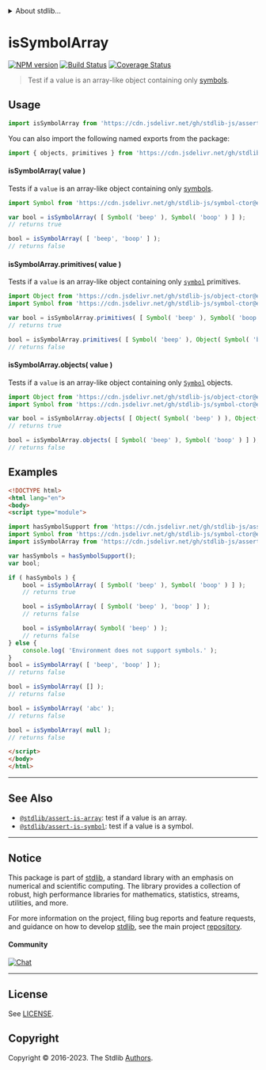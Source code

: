<!--

@license Apache-2.0

Copyright (c) 2018 The Stdlib Authors.

Licensed under the Apache License, Version 2.0 (the "License");
you may not use this file except in compliance with the License.
You may obtain a copy of the License at

   http://www.apache.org/licenses/LICENSE-2.0

Unless required by applicable law or agreed to in writing, software
distributed under the License is distributed on an "AS IS" BASIS,
WITHOUT WARRANTIES OR CONDITIONS OF ANY KIND, either express or implied.
See the License for the specific language governing permissions and
limitations under the License.

-->


<details>
  <summary>
    About stdlib...
  </summary>
  <p>We believe in a future in which the web is a preferred environment for numerical computation. To help realize this future, we've built stdlib. stdlib is a standard library, with an emphasis on numerical and scientific computation, written in JavaScript (and C) for execution in browsers and in Node.js.</p>
  <p>The library is fully decomposable, being architected in such a way that you can swap out and mix and match APIs and functionality to cater to your exact preferences and use cases.</p>
  <p>When you use stdlib, you can be absolutely certain that you are using the most thorough, rigorous, well-written, studied, documented, tested, measured, and high-quality code out there.</p>
  <p>To join us in bringing numerical computing to the web, get started by checking us out on <a href="https://github.com/stdlib-js/stdlib">GitHub</a>, and please consider <a href="https://opencollective.com/stdlib">financially supporting stdlib</a>. We greatly appreciate your continued support!</p>
</details>

# isSymbolArray

[![NPM version][npm-image]][npm-url] [![Build Status][test-image]][test-url] [![Coverage Status][coverage-image]][coverage-url] <!-- [![dependencies][dependencies-image]][dependencies-url] -->

> Test if a value is an array-like object containing only [symbols][mdn-symbol].



<section class="usage">

## Usage

```javascript
import isSymbolArray from 'https://cdn.jsdelivr.net/gh/stdlib-js/assert-is-symbol-array@esm/index.mjs';
```

You can also import the following named exports from the package:

```javascript
import { objects, primitives } from 'https://cdn.jsdelivr.net/gh/stdlib-js/assert-is-symbol-array@esm/index.mjs';
```

#### isSymbolArray( value )

Tests if a `value` is an array-like object containing only [symbols][mdn-symbol].

```javascript
import Symbol from 'https://cdn.jsdelivr.net/gh/stdlib-js/symbol-ctor@esm/index.mjs';

var bool = isSymbolArray( [ Symbol( 'beep' ), Symbol( 'boop' ) ] );
// returns true

bool = isSymbolArray( [ 'beep', 'boop' ] );
// returns false
```

#### isSymbolArray.primitives( value )

Tests if a `value` is an array-like object containing only [`symbol`][mdn-symbol] primitives.

```javascript
import Object from 'https://cdn.jsdelivr.net/gh/stdlib-js/object-ctor@esm/index.mjs';
import Symbol from 'https://cdn.jsdelivr.net/gh/stdlib-js/symbol-ctor@esm/index.mjs';

var bool = isSymbolArray.primitives( [ Symbol( 'beep' ), Symbol( 'boop' ) ] );
// returns true

bool = isSymbolArray.primitives( [ Symbol( 'beep' ), Object( Symbol( 'boop' ) ) ] );
// returns false
```

#### isSymbolArray.objects( value )

Tests if a `value` is an array-like object containing only [`Symbol`][mdn-symbol] objects.

```javascript
import Object from 'https://cdn.jsdelivr.net/gh/stdlib-js/object-ctor@esm/index.mjs';
import Symbol from 'https://cdn.jsdelivr.net/gh/stdlib-js/symbol-ctor@esm/index.mjs';

var bool = isSymbolArray.objects( [ Object( Symbol( 'beep' ) ), Object( Symbol( 'boop' ) ) ] );
// returns true

bool = isSymbolArray.objects( [ Symbol( 'beep' ), Symbol( 'boop' ) ] );
// returns false
```

</section>

<!-- /.usage -->

<section class="examples">

## Examples

<!-- eslint no-undef: "error" -->

```html
<!DOCTYPE html>
<html lang="en">
<body>
<script type="module">

import hasSymbolSupport from 'https://cdn.jsdelivr.net/gh/stdlib-js/assert-has-symbol-support@esm/index.mjs';
import Symbol from 'https://cdn.jsdelivr.net/gh/stdlib-js/symbol-ctor@esm/index.mjs';
import isSymbolArray from 'https://cdn.jsdelivr.net/gh/stdlib-js/assert-is-symbol-array@esm/index.mjs';

var hasSymbols = hasSymbolSupport();
var bool;

if ( hasSymbols ) {
    bool = isSymbolArray( [ Symbol( 'beep' ), Symbol( 'boop' ) ] );
    // returns true

    bool = isSymbolArray( [ Symbol( 'beep' ), 'boop' ] );
    // returns false

    bool = isSymbolArray( Symbol( 'beep' ) );
    // returns false
} else {
    console.log( 'Environment does not support symbols.' );
}
bool = isSymbolArray( [ 'beep', 'boop' ] );
// returns false

bool = isSymbolArray( [] );
// returns false

bool = isSymbolArray( 'abc' );
// returns false

bool = isSymbolArray( null );
// returns false

</script>
</body>
</html>
```

</section>

<!-- /.examples -->

<!-- Section for related `stdlib` packages. Do not manually edit this section, as it is automatically populated. -->

<section class="related">

* * *

## See Also

-   <span class="package-name">[`@stdlib/assert-is-array`][@stdlib/assert/is-array]</span><span class="delimiter">: </span><span class="description">test if a value is an array.</span>
-   <span class="package-name">[`@stdlib/assert-is-symbol`][@stdlib/assert/is-symbol]</span><span class="delimiter">: </span><span class="description">test if a value is a symbol.</span>

</section>

<!-- /.related -->

<!-- Section for all links. Make sure to keep an empty line after the `section` element and another before the `/section` close. -->


<section class="main-repo" >

* * *

## Notice

This package is part of [stdlib][stdlib], a standard library with an emphasis on numerical and scientific computing. The library provides a collection of robust, high performance libraries for mathematics, statistics, streams, utilities, and more.

For more information on the project, filing bug reports and feature requests, and guidance on how to develop [stdlib][stdlib], see the main project [repository][stdlib].

#### Community

[![Chat][chat-image]][chat-url]

---

## License

See [LICENSE][stdlib-license].


## Copyright

Copyright &copy; 2016-2023. The Stdlib [Authors][stdlib-authors].

</section>

<!-- /.stdlib -->

<!-- Section for all links. Make sure to keep an empty line after the `section` element and another before the `/section` close. -->

<section class="links">

[npm-image]: http://img.shields.io/npm/v/@stdlib/assert-is-symbol-array.svg
[npm-url]: https://npmjs.org/package/@stdlib/assert-is-symbol-array

[test-image]: https://github.com/stdlib-js/assert-is-symbol-array/actions/workflows/test.yml/badge.svg?branch=main
[test-url]: https://github.com/stdlib-js/assert-is-symbol-array/actions/workflows/test.yml?query=branch:main

[coverage-image]: https://img.shields.io/codecov/c/github/stdlib-js/assert-is-symbol-array/main.svg
[coverage-url]: https://codecov.io/github/stdlib-js/assert-is-symbol-array?branch=main

<!--

[dependencies-image]: https://img.shields.io/david/stdlib-js/assert-is-symbol-array.svg
[dependencies-url]: https://david-dm.org/stdlib-js/assert-is-symbol-array/main

-->

[chat-image]: https://img.shields.io/gitter/room/stdlib-js/stdlib.svg
[chat-url]: https://app.gitter.im/#/room/#stdlib-js_stdlib:gitter.im

[stdlib]: https://github.com/stdlib-js/stdlib

[stdlib-authors]: https://github.com/stdlib-js/stdlib/graphs/contributors

[umd]: https://github.com/umdjs/umd
[es-module]: https://developer.mozilla.org/en-US/docs/Web/JavaScript/Guide/Modules

[deno-url]: https://github.com/stdlib-js/assert-is-symbol-array/tree/deno
[umd-url]: https://github.com/stdlib-js/assert-is-symbol-array/tree/umd
[esm-url]: https://github.com/stdlib-js/assert-is-symbol-array/tree/esm
[branches-url]: https://github.com/stdlib-js/assert-is-symbol-array/blob/main/branches.md

[stdlib-license]: https://raw.githubusercontent.com/stdlib-js/assert-is-symbol-array/main/LICENSE

[mdn-symbol]: https://developer.mozilla.org/en-US/docs/Web/JavaScript/Reference/Global_Objects/Symbol

<!-- <related-links> -->

[@stdlib/assert/is-array]: https://github.com/stdlib-js/assert-is-array/tree/esm

[@stdlib/assert/is-symbol]: https://github.com/stdlib-js/assert-is-symbol/tree/esm

<!-- </related-links> -->

</section>

<!-- /.links -->
